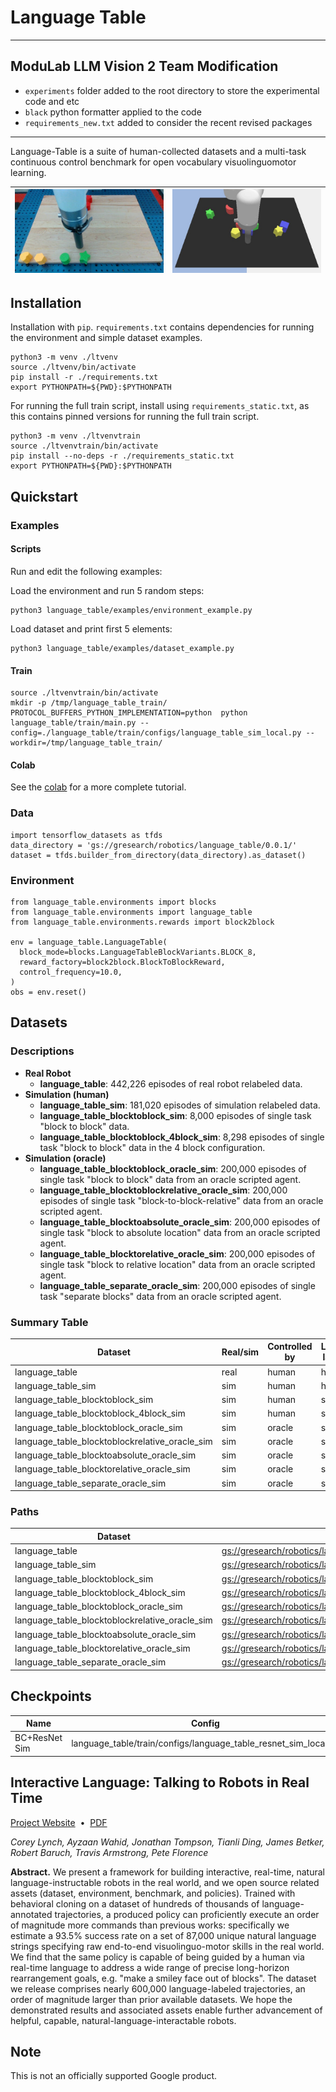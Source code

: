 # Language Table

---

## ModuLab LLM Vision 2 Team Modification

- `experiments` folder added to the root directory to store the experimental code and etc
- `black` python formatter applied to the code
- `requirements_new.txt` added to consider the recent revised packages

---

Language-Table is a suite of human-collected datasets and a multi-task continuous control benchmark for open vocabulary visuolinguomotor learning.

![](./docs/real.jpeg)      |  ![](./docs/sim.jpeg)
:-------------------------:|:-------------------------:|

## Installation

Installation with `pip`. `requirements.txt` contains dependencies for running
the environment and simple dataset examples.

```
python3 -m venv ./ltvenv
source ./ltvenv/bin/activate
pip install -r ./requirements.txt
export PYTHONPATH=${PWD}:$PYTHONPATH
```

For running the full train script, install using `requirements_static.txt`, as
this contains pinned versions for running the full train script.

```
python3 -m venv ./ltvenvtrain
source ./ltvenvtrain/bin/activate
pip install --no-deps -r ./requirements_static.txt
export PYTHONPATH=${PWD}:$PYTHONPATH
```

## Quickstart

### Examples

#### Scripts

Run and edit the following examples:

Load the environment and run 5 random steps:

```
python3 language_table/examples/environment_example.py
```

Load dataset and print first 5 elements:

```
python3 language_table/examples/dataset_example.py
```

#### Train

```
source ./ltvenvtrain/bin/activate
mkdir -p /tmp/language_table_train/
PROTOCOL_BUFFERS_PYTHON_IMPLEMENTATION=python  python language_table/train/main.py --config=./language_table/train/configs/language_table_sim_local.py --workdir=/tmp/language_table_train/
```

#### Colab

See the [colab](https://colab.research.google.com/github/google-research/language-table/blob/main/language_table/examples/language_table_tutorial.ipynb) for a more complete tutorial.

### Data

```
import tensorflow_datasets as tfds
data_directory = 'gs://gresearch/robotics/language_table/0.0.1/'
dataset = tfds.builder_from_directory(data_directory).as_dataset()
```

### Environment

```
from language_table.environments import blocks
from language_table.environments import language_table
from language_table.environments.rewards import block2block

env = language_table.LanguageTable(
  block_mode=blocks.LanguageTableBlockVariants.BLOCK_8,
  reward_factory=block2block.BlockToBlockReward,
  control_frequency=10.0,
)
obs = env.reset()
```

## Datasets

### Descriptions

- **Real Robot**
  - **language_table**: 442,226 episodes of real robot relabeled data.
- **Simulation (human)**
  - **language_table_sim**: 181,020 episodes of simulation relabeled data.
  - **language_table_blocktoblock_sim**: 8,000 episodes of single task "block to block" data.
  - **language_table_blocktoblock_4block_sim**: 8,298 episodes of single task "block to block" data in the 4 block configuration.
- **Simulation (oracle)**
  - **language_table_blocktoblock_oracle_sim**: 200,000 episodes of single task "block to block" data from an oracle scripted agent.
  - **language_table_blocktoblockrelative_oracle_sim**: 200,000 episodes of single task "block-to-block-relative" data from an oracle scripted agent.
  - **language_table_blocktoabsolute_oracle_sim**: 200,000 episodes of single task "block to absolute location" data from an oracle scripted agent.
  - **language_table_blocktorelative_oracle_sim**: 200,000 episodes of single task "block to relative location" data from an oracle scripted agent.
  - **language_table_separate_oracle_sim**: 200,000 episodes of single task "separate blocks" data from an oracle scripted agent.

### Summary Table

Dataset | Real/sim | Controlled by | Language-labeled by | # episodes
--------| --------- | ------------- | ----------------- | --------:
language_table | real | human | human | 442,226
language_table_sim | sim | human | human | 181,020
language_table_blocktoblock_sim | sim | human | scripted | 8,000
language_table_blocktoblock_4block_sim |  sim | human | scripted | 8,298
language_table_blocktoblock_oracle_sim | sim | oracle | scripted | 200,000
language_table_blocktoblockrelative_oracle_sim | sim | oracle | scripted | 200,000
language_table_blocktoabsolute_oracle_sim | sim | oracle | scripted | 200,000
language_table_blocktorelative_oracle_sim | sim | oracle | scripted | 200,000
language_table_separate_oracle_sim | sim | oracle | scripted | 200,000

### Paths

Dataset | Data Location
--------| --------------
language_table | [gs://gresearch/robotics/language_table](https://console.cloud.google.com/storage/browser/gresearch/robotics/language_table/0.0.1/)
language_table_sim | [gs://gresearch/robotics/language_table_sim](https://console.cloud.google.com/storage/browser/gresearch/robotics/language_table_sim/0.0.1/)
language_table_blocktoblock_sim | [gs://gresearch/robotics/language_table_blocktoblock_sim](https://console.cloud.google.com/storage/browser/gresearch/robotics/language_table_blocktoblock_sim/0.0.1/)
language_table_blocktoblock_4block_sim | [gs://gresearch/robotics/language_table_blocktoblock_4block_sim](https://console.cloud.google.com/storage/browser/gresearch/robotics/language_table_blocktoblock_4block_sim/0.0.1/)
language_table_blocktoblock_oracle_sim | [gs://gresearch/robotics/language_table_blocktoblock_oracle_sim](https://console.cloud.google.com/storage/browser/gresearch/robotics/language_table_blocktoblock_oracle_sim/0.0.1/)
language_table_blocktoblockrelative_oracle_sim | [gs://gresearch/robotics/language_table_blocktoblockrelative_oracle_sim](https://console.cloud.google.com/storage/browser/gresearch/robotics/language_table_blocktoblockrelative_oracle_sim/0.0.1/)
language_table_blocktoabsolute_oracle_sim | [gs://gresearch/robotics/language_table_blocktoabsolute_oracle_sim](https://console.cloud.google.com/storage/browser/gresearch/robotics/language_table_blocktoabsolute_oracle_sim/0.0.1/)
language_table_blocktorelative_oracle_sim | [gs://gresearch/robotics/language_table_blocktorelative_oracle_sim](https://console.cloud.google.com/storage/browser/gresearch/robotics/language_table_blocktorelative_oracle_sim/0.0.1/)
language_table_separate_oracle_sim | [gs://gresearch/robotics/language_table_separate_oracle_sim](https://console.cloud.google.com/storage/browser/gresearch/robotics/language_table_separate_oracle_sim/0.0.1/)

## Checkpoints

Name | Config | Checkpoint Location
-----| -------| -------------------
BC+ResNet Sim| language_table/train/configs/language_table_resnet_sim_local.py | [gs://gresearch/robotics/language_table_checkpoints/bc_resnet_sim_checkpoint_955000](https://storage.googleapis.com/gresearch/robotics/language_table_checkpoints/bc_resnet_sim_checkpoint_955000)

## Interactive Language: Talking to Robots in Real Time

[Project Website](https://interactive-language.github.io/)&nbsp;&nbsp;•&nbsp;&nbsp;[PDF](https://arxiv.org/pdf/2210.06407.pdf)

*Corey Lynch, Ayzaan Wahid, Jonathan Tompson, Tianli Ding, James Betker, Robert Baruch, Travis Armstrong, Pete Florence*

**Abstract.** We present a framework for building interactive, real-time, natural language-instructable robots in the real world, and we open source related assets (dataset, environment, benchmark, and policies). Trained with behavioral cloning on a dataset of hundreds of thousands of language-annotated trajectories, a produced policy can proficiently execute an order of magnitude more commands than previous works: specifically we estimate a 93.5% success rate on a set of 87,000 unique natural language strings specifying raw end-to-end visuolinguo-motor skills in the real world. We find that the same policy is capable of being guided by a human via real-time language to address a wide range of precise long-horizon rearrangement goals, e.g. "make a smiley face out of blocks". The dataset we release comprises nearly 600,000 language-labeled trajectories, an order of magnitude larger than prior available datasets. We hope the demonstrated results and associated assets enable further advancement of helpful, capable, natural-language-interactable robots.

## Note

This is not an officially supported Google product.
